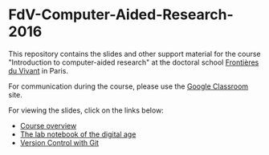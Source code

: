 FdV-Computer-Aided-Research-2016
================================

This repository contains the slides and other support material for the
course "Introduction to computer-aided research" at the doctoral school
[Frontières du Vivant](http://cri-paris.org/doctoral-school-fdv/)
in Paris.

For communication during the course, please use the
[Google Classroom](https://classroom.google.com) site.

For viewing the slides, click on the links below:
 - [Course overview](http://rawgithub.com/khinsen/FdV-Computer-Aided-Research-2016/master/overview.html)
 - [The lab notebook of the digital age](http://rawgithub.com/khinsen/FdV-Computer-Aided-Research-2016/master/the_lab_notebook_of_the_digital_age.html)
 - [Version Control with Git](http://rawgithub.com/khinsen/FdV-Computer-Aided-Research-2016/master/git_introduction.html)
